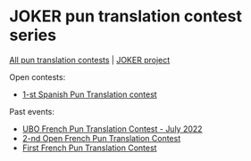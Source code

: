 # JOKER pun translation contest series

[All pun translation contests](./index) | [JOKER project](https://www.joker-project.com/)
<br>

Open contests:
* [1-st Spanish Pun Translation contest](./1st-Spanish-contest)

Past events:
* [UBO French Pun Translation Contest - July 2022](./fr-UBO-july-2022/)
* [2-nd Open French Pun Translation Contest](./2-french-contest/)
* [First French Pun Translation Contest](./first-fr-pun-translation-contest)
